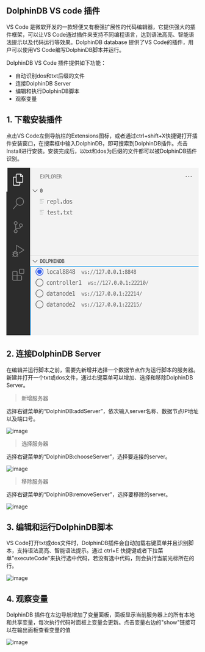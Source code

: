 ## DolphinDB VS code 插件

VS Code 是微软开发的一款轻便又有极强扩展性的代码编辑器，它提供强大的插件框架，可以让VS Code通过插件来支持不同编程语言，达到语法高亮、智能语法提示以及代码运行等效果。DolphinDB database 提供了VS Code的插件，用户可以使用VS Code编写DolphinDB脚本并运行。

DolphinDB VS Code 插件提供如下功能：

* 自动识别dos和txt后缀的文件
* 连接DolphinDB Server
* 编辑和执行DolphinDB脚本
* 观察变量

## 1. 下载安装插件

  点击VS Code左侧导航栏的Extensions图标，或者通过ctrl+shift+X快捷键打开插件安装窗口，在搜索框中输入DolphinDB，即可搜索到DolphinDB插件。点击Install进行安装。安装完成后，以txt和dos为后缀的文件都可以被DolphinDB插件识别。
  
  ![image](images/vscode/1.png?raw=true)

## 2. 连接DolphinDB Server
  在编辑并运行脚本之前，需要先新增并选择一个数据节点作为运行脚本的服务器。新建并打开一个txt或dos文件，通过右键菜单可以增加、选择和移除DolphinDB Server。
    
> 新增服务器

选择右键菜单的“DolphinDB:addServer”，依次输入server名称、数据节点IP地址以及端口号。

![image](images/vscode/1.gif?raw=true)

> 选择服务器

选择右键菜单的“DolphinDB:chooseServer”，选择要连接的server。

![image](images/vscode/2.gif?raw=true)

> 移除服务器

选择右键菜单的“DolphinDB:removeServer”，选择要移除的server。

![image](images/vscode/3.gif?raw=true)

## 3. 编辑和运行DolphinDB脚本

 VS Code打开txt或dos文件时，DolphinDB插件会自动加载右键菜单并且识别脚本，支持语法高亮、智能语法提示。通过 ctrl+E 快捷键或者下拉菜单"executeCode"来执行选中代码，若没有选中代码，则会执行当前光标所在的行。

  ![image](images/vscode/4.gif?raw=true)


## 4. 观察变量

DolphinDB 插件在左边导航增加了变量面板，面板显示当前服务器上的所有本地和共享变量，每次执行代码时面板上变量会更新。点击变量右边的"show"链接可以在输出面板查看变量的值

  ![image](images/vscode/5.gif?raw=true)
